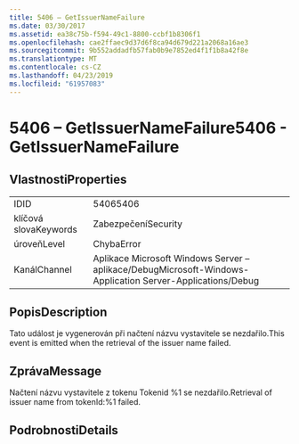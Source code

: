 ```yaml
---
title: 5406 – GetIssuerNameFailure
ms.date: 03/30/2017
ms.assetid: ea38c75b-f594-49c1-8800-ccbf1b8306f1
ms.openlocfilehash: cae2ffaec9d37d6f8ca94d679d221a2068a16ae3
ms.sourcegitcommit: 9b552addadfb57fab0b9e7852ed4f1f1b8a42f8e
ms.translationtype: MT
ms.contentlocale: cs-CZ
ms.lasthandoff: 04/23/2019
ms.locfileid: "61957083"
---
```

# <a name="5406---getissuernamefailure"></a><span data-ttu-id="0efb3-102">5406 – GetIssuerNameFailure</span><span class="sxs-lookup"><span data-stu-id="0efb3-102">5406 - GetIssuerNameFailure</span></span>
## <a name="properties"></a><span data-ttu-id="0efb3-103">Vlastnosti</span><span class="sxs-lookup"><span data-stu-id="0efb3-103">Properties</span></span>  
  
|||  
|-|-|  
|<span data-ttu-id="0efb3-104">ID</span><span class="sxs-lookup"><span data-stu-id="0efb3-104">ID</span></span>|<span data-ttu-id="0efb3-105">5406</span><span class="sxs-lookup"><span data-stu-id="0efb3-105">5406</span></span>|  
|<span data-ttu-id="0efb3-106">klíčová slova</span><span class="sxs-lookup"><span data-stu-id="0efb3-106">Keywords</span></span>|<span data-ttu-id="0efb3-107">Zabezpečení</span><span class="sxs-lookup"><span data-stu-id="0efb3-107">Security</span></span>|  
|<span data-ttu-id="0efb3-108">úroveň</span><span class="sxs-lookup"><span data-stu-id="0efb3-108">Level</span></span>|<span data-ttu-id="0efb3-109">Chyba</span><span class="sxs-lookup"><span data-stu-id="0efb3-109">Error</span></span>|  
|<span data-ttu-id="0efb3-110">Kanál</span><span class="sxs-lookup"><span data-stu-id="0efb3-110">Channel</span></span>|<span data-ttu-id="0efb3-111">Aplikace Microsoft Windows Server – aplikace/Debug</span><span class="sxs-lookup"><span data-stu-id="0efb3-111">Microsoft-Windows-Application Server-Applications/Debug</span></span>|  
  
## <a name="description"></a><span data-ttu-id="0efb3-112">Popis</span><span class="sxs-lookup"><span data-stu-id="0efb3-112">Description</span></span>  
 <span data-ttu-id="0efb3-113">Tato událost je vygenerován při načtení názvu vystavitele se nezdařilo.</span><span class="sxs-lookup"><span data-stu-id="0efb3-113">This event is emitted when the retrieval of the issuer name failed.</span></span>  
  
## <a name="message"></a><span data-ttu-id="0efb3-114">Zpráva</span><span class="sxs-lookup"><span data-stu-id="0efb3-114">Message</span></span>  
 <span data-ttu-id="0efb3-115">Načtení názvu vystavitele z tokenu Tokenid %1 se nezdařilo.</span><span class="sxs-lookup"><span data-stu-id="0efb3-115">Retrieval of issuer name from tokenId:%1 failed.</span></span>  
  
## <a name="details"></a><span data-ttu-id="0efb3-116">Podrobnosti</span><span class="sxs-lookup"><span data-stu-id="0efb3-116">Details</span></span>
